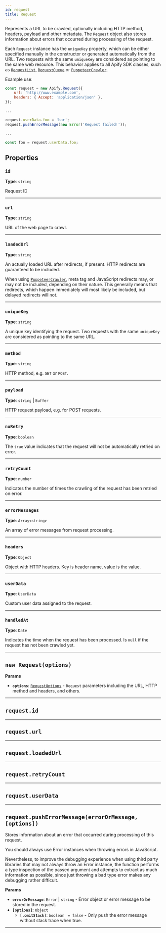 ```yaml
---
id: request
title: Request
---
```


<a name="request"></a>

Represents a URL to be crawled, optionally including HTTP method, headers, payload and other metadata. The `Request` object also stores information
about errors that occurred during processing of the request.

Each `Request` instance has the `uniqueKey` property, which can be either specified manually in the constructor or generated automatically from the
URL. Two requests with the same `uniqueKey` are considered as pointing to the same web resource. This behavior applies to all Apify SDK classes, such
as [`RequestList`](/docs/api/request-list), [`RequestQueue`](/docs/api/request-queue) or [`PuppeteerCrawler`](/docs/api/puppeteer-crawler).

Example use:

```javascript
const request = new Apify.Request({
    url: 'http://www.example.com',
    headers: { Accept: 'application/json' },
});

...

request.userData.foo = 'bar';
request.pushErrorMessage(new Error('Request failed!'));

...

const foo = request.userData.foo;
```

## Properties

### `id`

**Type**: `string`

Request ID

---

### `url`

**Type**: `string`

URL of the web page to crawl.

---

### `loadedUrl`

**Type**: `string`

An actually loaded URL after redirects, if present. HTTP redirects are guaranteed to be included.

When using [`PuppeteerCrawler`](/docs/api/puppeteer-crawler), meta tag and JavaScript redirects may, or may not be included, depending on their
nature. This generally means that redirects, which happen immediately will most likely be included, but delayed redirects will not.

---

### `uniqueKey`

**Type**: `string`

A unique key identifying the request. Two requests with the same `uniqueKey` are considered as pointing to the same URL.

---

### `method`

**Type**: `string`

HTTP method, e.g. `GET` or `POST`.

---

### `payload`

**Type**: `string` | `Buffer`

HTTP request payload, e.g. for POST requests.

---

### `noRetry`

**Type**: `boolean`

The `true` value indicates that the request will not be automatically retried on error.

---

### `retryCount`

**Type**: `number`

Indicates the number of times the crawling of the request has been retried on error.

---

### `errorMessages`

**Type**: `Array<string>`

An array of error messages from request processing.

---

### `headers`

**Type**: `Object`

Object with HTTP headers. Key is header name, value is the value.

---

### `userData`

**Type**: `UserData`

Custom user data assigned to the request.

---

### `handledAt`

**Type**: `Date`

Indicates the time when the request has been processed. Is `null` if the request has not been crawled yet.

---

<a name="request"></a>

## `new Request(options)`

**Params**

-   **`options`**: [`RequestOptions`](/docs/typedefs/request-options) - `Request` parameters including the URL, HTTP method and headers, and others.

---

<a name="id"></a>

## `request.id`

---

<a name="url"></a>

## `request.url`

---

<a name="loadedurl"></a>

## `request.loadedUrl`

---

<a name="retrycount"></a>

## `request.retryCount`

---

<a name="userdata"></a>

## `request.userData`

---

<a name="pusherrormessage"></a>

## `request.pushErrorMessage(errorOrMessage, [options])`

Stores information about an error that occurred during processing of this request.

You should always use Error instances when throwing errors in JavaScript.

Nevertheless, to improve the debugging experience when using third party libraries that may not always throw an Error instance, the function performs
a type inspection of the passed argument and attempts to extract as much information as possible, since just throwing a bad type error makes any
debugging rather difficult.

**Params**

-   **`errorOrMessage`**: `Error` | `string` - Error object or error message to be stored in the request.
-   **`[options]`**: `Object`
    -   **`[.omitStack]`**: `boolean` <code> = false</code> - Only push the error message without stack trace when true.

---
